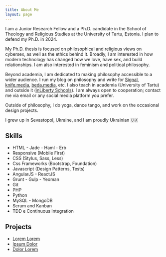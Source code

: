 ```yaml
---
title: About Me
layout: page
---
```


<p>I am a Junior Research Fellow and a Ph.D. candidate in the School of Theology and Religious Studies at the University of Tartu, Estonia. I plan to defend my Ph.D. in 2024.</p> 

<p>My Ph.D. thesis is focused on philosophical and religious views on cybersex, as well as the ethics behind it. Broadly, I am interested in how modern technology has changed how we love, have sex, and build relationships. I am also interested in feminism and political philosophy.</p>

<p>Beyond academia, I am dedicated to making philosophy accessible to a wider audience. I run my blog on philosophy and write for <a href="https://getsignal.news">Signal</a>, <a href="https://knife.media/author/anastasiya-babash/">knife.media</a>, <a href="https://beda.media">beda.media</a>, etc. I also teach in academia (University of Tartu) and outside it (<a href="https://www.inliberty.ru">inLiberty Schools</a>). I am always open to cooperation; contact me via email or any social media platform you prefer.</p>

<p>Outside of philosophy, I do yoga, dance tango, and work on the occasional design projects.</p> 

<p>I grew up in Sevastopol, Ukraine, and I am proudly Ukrainian 🇺🇦</p>

<h2>Skills</h2>

<ul class="skill-list">
	<li>HTML - Jade - Haml - Erb</li>
	<li>Responsive (Mobile First)</li>
	<li>CSS (Stylus, Sass, Less)</li>
	<li>Css Frameworks (Bootstrap, Foundation)</li>
	<li>Javascript (Design Patterns, Tests)</li>
	<li>AngularJS - ReactJS</li>
	<li>Grunt - Gulp - Yeoman</li>
	<li>Git</li>
	<li>PHP</li>
	<li>Python</li>
	<li>MySQL - MongoDB</li>
	<li>Scrum and Kanban</li>
	<li>TDD e Continuous Integration</li>
</ul>

<h2>Projects</h2>

<ul>
	<li><a href="https://github.com/">Lorem Lorem</a></li>
	<li><a href="https://github.com/">Ipsum Dolor</a></li>
	<li><a href="https://github.com/">Dolor Lorem</a></li>
</ul>
